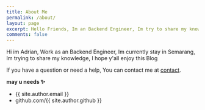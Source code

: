 ```yaml
---
title: About Me
permalink: /about/
layout: page
excerpt: Hello Friends, Im an Backend Engineer, Im try to share my knowledge, So i hope you enjoy this blog
comments: false
---
```


Hi im Adrian, Work as an Backend Engineer, Im currently stay in Semarang, Im trying to share my knowledge, I hope y'all enjoy this Blog


If you have a question or need a help, You can contact me at [contact](mailto:adriyansyahmf0@gmail.com).

**may u needs ✨**

- {{ site.author.email }}
- github.com/{{ site.author.github }}
